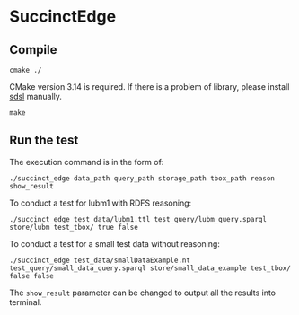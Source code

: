 # SuccinctEdge

## Compile

    cmake ./

CMake version 3.14 is required. If there is a problem of library, please install [sdsl](https://github.com/simongog/sdsl-lite) manually. <br>

    make

## Run the test

The execution command is in the form of:

    ./succinct_edge data_path query_path storage_path tbox_path reason show_result


To conduct a test for lubm1 with RDFS reasoning:
        
    ./succinct_edge test_data/lubm1.ttl test_query/lubm_query.sparql store/lubm test_tbox/ true false

To conduct a test for a small test data without reasoning:
        
    ./succinct_edge test_data/smallDataExample.nt test_query/small_data_query.sparql store/small_data_example test_tbox/ false false
        
The `show_result` parameter can be changed to output all the results into terminal.
